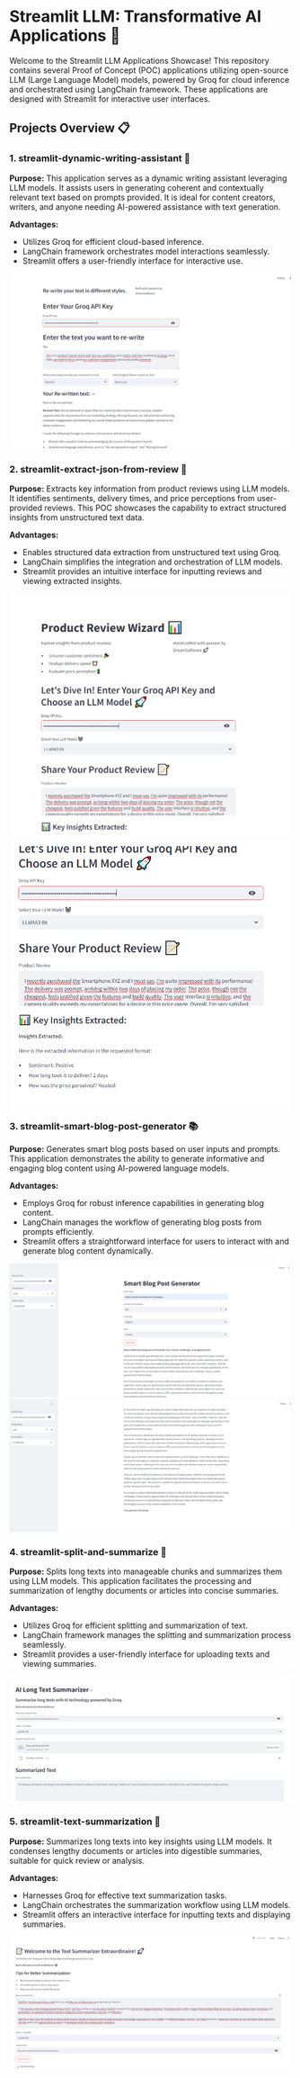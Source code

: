 # Streamlit LLM: Transformative AI Applications 🌟

Welcome to the Streamlit LLM Applications Showcase! This repository contains several Proof of Concept (POC) applications utilizing open-source LLM (Large Language Model) models, powered by Groq for cloud inference and orchestrated using LangChain framework. These applications are designed with Streamlit for interactive user interfaces.

## Projects Overview 📋

### 1. streamlit-dynamic-writing-assistant 💬

**Purpose:**
This application serves as a dynamic writing assistant leveraging LLM models. It assists users in generating coherent and contextually relevant text based on prompts provided. It is ideal for content creators, writers, and anyone needing AI-powered assistance with text generation.

**Advantages:**
- Utilizes Groq for efficient cloud-based inference.
- LangChain framework orchestrates model interactions seamlessly.
- Streamlit offers a user-friendly interface for interactive use.

<img src="doc/picture_3.PNG" />

### 2. streamlit-extract-json-from-review 📝

**Purpose:**
Extracts key information from product reviews using LLM models. It identifies sentiments, delivery times, and price perceptions from user-provided reviews. This POC showcases the capability to extract structured insights from unstructured text data.

**Advantages:**
- Enables structured data extraction from unstructured text using Groq.
- LangChain simplifies the integration and orchestration of LLM models.
- Streamlit provides an intuitive interface for inputting reviews and viewing extracted insights.

<img src="doc/picture_7.PNG" />
<img src="doc/picture_8.PNG" />

### 3. streamlit-smart-blog-post-generator 📚

**Purpose:**
Generates smart blog posts based on user inputs and prompts. This application demonstrates the ability to generate informative and engaging blog content using AI-powered language models.

**Advantages:**
- Employs Groq for robust inference capabilities in generating blog content.
- LangChain manages the workflow of generating blog posts from prompts efficiently.
- Streamlit offers a straightforward interface for users to interact with and generate blog content dynamically.

<img src="doc/picture_1.PNG" />
<img src="doc/picture_2.PNG" />

### 4. streamlit-split-and-summarize 📄

**Purpose:**
Splits long texts into manageable chunks and summarizes them using LLM models. This application facilitates the processing and summarization of lengthy documents or articles into concise summaries.

**Advantages:**
- Utilizes Groq for efficient splitting and summarization of text.
- LangChain framework manages the splitting and summarization process seamlessly.
- Streamlit provides a user-friendly interface for uploading texts and viewing summaries.

<img src="doc/picture_4.PNG" />

### 5. streamlit-text-summarization 📑

**Purpose:**
Summarizes long texts into key insights using LLM models. It condenses lengthy documents or articles into digestible summaries, suitable for quick review or analysis.

**Advantages:**
- Harnesses Groq for effective text summarization tasks.
- LangChain orchestrates the summarization workflow using LLM models.
- Streamlit offers an interactive interface for inputting texts and displaying summaries.

<img src="doc/picture_5.PNG" />
